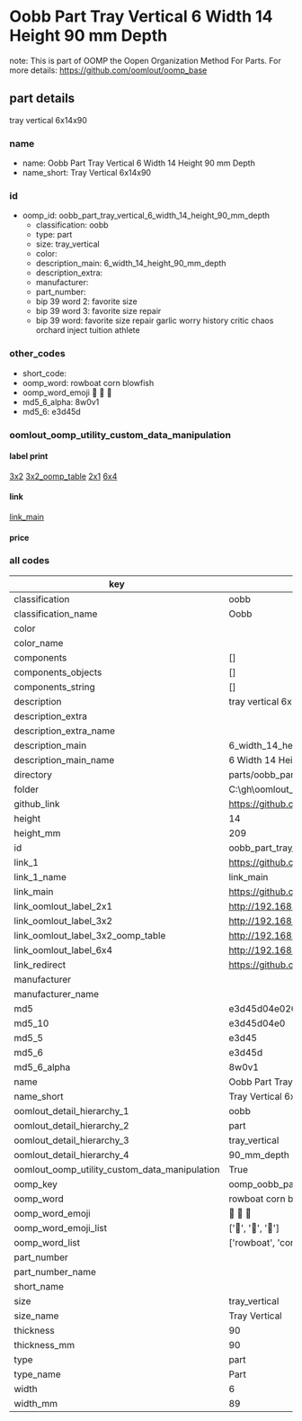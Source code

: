 # Oobb Part Tray Vertical 6 Width 14 Height 90 mm Depth  

note: This is part of OOMP the Oopen Organization Method For Parts. For more details: https://github.com/oomlout/oomp_base

##  part details
  



tray vertical 6x14x90



### name
* name: Oobb Part Tray Vertical 6 Width 14 Height 90 mm Depth
* name_short: Tray Vertical 6x14x90 
### id
* oomp_id: oobb_part_tray_vertical_6_width_14_height_90_mm_depth
  * classification: oobb
  * type: part
  * size: tray_vertical
  * color: 
  * description_main: 6_width_14_height_90_mm_depth
  * description_extra: 
  * manufacturer: 
  * part_number: 
  * bip 39 word 2: favorite size
  * bip 39 word 3: favorite size repair
  * bip 39 word: favorite size repair garlic worry history critic chaos orchard inject tuition athlete

### other_codes
* short_code: 
* oomp_word: rowboat corn blowfish
* oomp_word_emoji :rowboat: :corn: :blowfish:
* md5_6_alpha: 8w0v1
* md5_6: e3d45d






### oomlout_oomp_utility_custom_data_manipulation
#### label print
[3x2](http://192.168.1.245:1112/?label=oomp%208w0v1)
[3x2_oomp_table](http://192.168.1.108:1112/?label=oomp%208w0v1)
[2x1](http://192.168.1.242:1112/?label=oomp%208w0v1)
[6x4](http://192.168.1.55:1112/?label=oomp%208w0v1)    

#### link

[link_main](https://github.com/oomlout/oomlout_oobb_version_4_generated_parts/tree/main/navigation_oomp/oobb/part/tray_vertical/6_width_14_height_90_mm_depth/part)                              

#### price







### all codes 
| key | value |  
| --- | --- |  
| classification | oobb |  
| classification_name | Oobb |  
| color |  |  
| color_name |  |  
| components | [] |  
| components_objects | [] |  
| components_string | [] |  
| description | tray vertical 6x14x90 |  
| description_extra |  |  
| description_extra_name |  |  
| description_main | 6_width_14_height_90_mm_depth |  
| description_main_name | 6 Width 14 Height 90 mm Depth |  
| directory | parts/oobb_part_tray_vertical_6_width_14_height_90_mm_depth |  
| folder | C:\gh\oomlout_oobb_version_4_generated_parts\parts\oobb_part_tray_vertical_6_width_14_height_90_mm_depth |  
| github_link | https://github.com/oomlout/oomlout_oomp_part_src/tree/main/parts/oobb_part_tray_vertical_6_width_14_height_90_mm_depth |  
| height | 14 |  
| height_mm | 209 |  
| id | oobb_part_tray_vertical_6_width_14_height_90_mm_depth |  
| link_1 | https://github.com/oomlout/oomlout_oobb_version_4_generated_parts/tree/main/navigation_oomp/oobb/part/tray_vertical/6_width_14_height_90_mm_depth/part |  
| link_1_name | link_main |  
| link_main | https://github.com/oomlout/oomlout_oobb_version_4_generated_parts/tree/main/navigation_oomp/oobb/part/tray_vertical/6_width_14_height_90_mm_depth/part |  
| link_oomlout_label_2x1 | http://192.168.1.242:1112/?label=oomp%208w0v1 |  
| link_oomlout_label_3x2 | http://192.168.1.245:1112/?label=oomp%208w0v1 |  
| link_oomlout_label_3x2_oomp_table | http://192.168.1.108:1112/?label=oomp%208w0v1 |  
| link_oomlout_label_6x4 | http://192.168.1.55:1112/?label=oomp%208w0v1 |  
| link_redirect | https://github.com/oomlout/oomlout_oobb_version_4_generated_parts/tree/main/parts/oobb_tray_vertical_06_14_90 |  
| manufacturer |  |  
| manufacturer_name |  |  
| md5 | e3d45d04e0264679b0fee5fd6d327aa0 |  
| md5_10 | e3d45d04e0 |  
| md5_5 | e3d45 |  
| md5_6 | e3d45d |  
| md5_6_alpha | 8w0v1 |  
| name | Oobb Part Tray Vertical 6 Width 14 Height 90 mm Depth |  
| name_short | Tray Vertical 6x14x90  |  
| oomlout_detail_hierarchy_1 | oobb |  
| oomlout_detail_hierarchy_2 | part |  
| oomlout_detail_hierarchy_3 | tray_vertical |  
| oomlout_detail_hierarchy_4 | 90_mm_depth |  
| oomlout_oomp_utility_custom_data_manipulation | True |  
| oomp_key | oomp_oobb_part_tray_vertical_6_width_14_height_90_mm_depth |  
| oomp_word | rowboat corn blowfish |  
| oomp_word_emoji | :rowboat: :corn: :blowfish: |  
| oomp_word_emoji_list | [':rowboat:', ':corn:', ':blowfish:'] |  
| oomp_word_list | ['rowboat', 'corn', 'blowfish'] |  
| part_number |  |  
| part_number_name |  |  
| short_name |  |  
| size | tray_vertical |  
| size_name | Tray Vertical |  
| thickness | 90 |  
| thickness_mm | 90 |  
| type | part |  
| type_name | Part |  
| width | 6 |  
| width_mm | 89 |  
